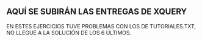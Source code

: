 AQUÍ SE SUBIRÁN LAS ENTREGAS DE XQUERY
-------------------------------------------------------------------------------------------------------
EN ESTES EJERCICIOS TUVE PROBLEMAS CON LOS DE TUTORIALES.TXT, NO LLEGUÉ A LA SOLUCIÓN DE LOS 6 ÚLTIMOS.
